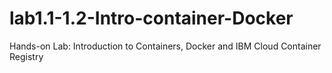 # lab1.1-1.2-Intro-container-Docker
Hands-on Lab: Introduction to Containers, Docker and IBM Cloud Container Registry
